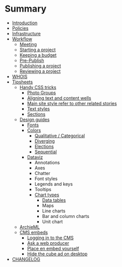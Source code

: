 # Summary

* [Introduction](README.md)
* [Policies](policies.md)
* [Infrastructure](infrastructure.md)
* [Workflow](workflow.md)
  * [Meeting](workflow/meeting.md)
  * [Starting a project](workflow/starting-a-project.md)
  * [Keeping a budget](workflow/keeping-a-budget.md)
  * [Pre-Publish](workflow/pre-pub.md)
  * [Publishing a project](workflow/publishing-a-project.md)
  * [Reviewing a project](workflow/reviewing-a-project.md)
* [WHOIS](whois.md)
* [Tipsheets](tipsheets.md)
  * [Handy CSS tricks](tipsheets/handy-css-tricks.md)
    * [Photo Groups](tipsheets/handy-css-tricks/photo-groups.md)
    * [Aligning text and content wells](tipsheets/handy-css-tricks/text-alignment.md)
    * [Main site style refer to other related stories](tipsheets/main-site-style-refer-to-other-related-stories.md)
    * [Text styles](tipsheets/handy-css-tricks/text-styles.md)
    * [Sections](tipsheets/handy-css-tricks/sections.md)
  * [Design guides](tipsheets/design-guides.md)
    * [Fonts](tipsheets/design-guides/fonts.md)
    * [Colors](tipsheets/colors.md)
      * [Qualitative / Categorical](tipsheets/colors/categorical.md)
      * [Diverging](tipsheets/colors/diverging.md)
      * [Elections](tipsheets/colors/elections.md)
      * [Sequential](tipsheets/colors/sequential.md)
    * [Dataviz](tipsheets/design-guides/dataviz.md)
      * Annotations
      * Axes
      * Chatter
      * Font styles
      * Legends and keys
      * Tooltips
      * [Chart types](tipsheets/design-guides/dataviz/chart-types.md)
        * [Data tables](tipsheets/design-guides/dataviz/data-tables.md)
        * Maps
        * Line charts
        * Bar and column charts
        * Unit chart
  * [ArchieML](tipsheets/archieml.md)
  * [CMS embeds](tipsheets/cms-embeds.md)
    * [Logging in to the CMS](tipsheets/cms-embeds/getting-set-up-in-the-cms.md)
    * [Ask a web producer](tipsheets/cms-embeds/ask-a-web-producer.md)
    * [Place en embed yourself](tipsheets/cms-embeds/plugging-your-embed-into-the-cms.md)
    * [Hide the cube ad on desktop](tipsheets/cms-embeds/hide-the-cube-ad-on-desktop.md)
* [CHANGELOG](CHANGELOG.md)

